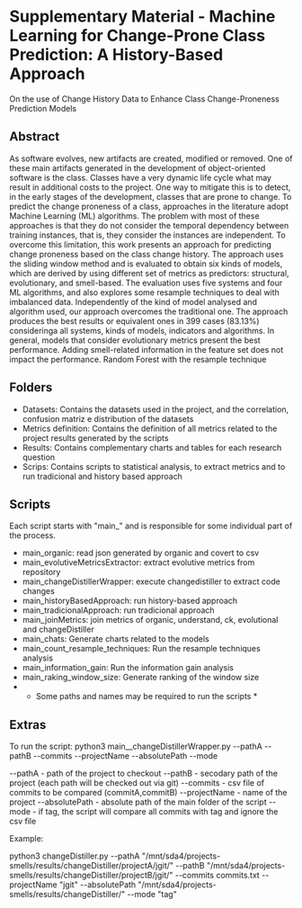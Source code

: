 # Supplementary Material - Machine Learning for Change-Prone Class Prediction: A History-Based Approach

On the use of Change History Data to Enhance Class
Change-Proneness Prediction Models

## Abstract

As software evolves, new artifacts are created, modified or removed. One of these main
artifacts generated in the development of object-oriented software is the class. Classes
have a very dynamic life cycle what may result in additional costs to the project.
One way to mitigate this is to detect, in the early stages of the development, classes
that are prone to change. To predict the change proneness of a class, approaches
in the literature adopt Machine Learning (ML) algorithms. The problem with most
of these approaches is that they do not consider the temporal dependency between
training instances, that is, they consider the instances are independent. To overcome
this limitation, this work presents an approach for predicting change proneness based
on the class change history. The approach uses the sliding window method and is
evaluated to obtain six kinds of models, which are derived by using different set of
metrics as predictors: structural, evolutionary, and smell-based. The evaluation uses
five systems and four ML algorithms, and also explores some resample techniques
to deal with imbalanced data. Independently of the kind of model analysed and
algorithm used, our approach overcomes the traditional one. The approach produces
the best results or equivalent ones in 399 cases (83.13%) consideringa all systems, kinds
of models, indicators and algorithms. In general, models that consider evolutionary
metrics present the best performance. Adding smell-related information in the feature
set does not impact the performance. Random Forest with the resample technique


## Folders

- Datasets: Contains the datasets used in the project, and the correlation, confusion matriz e distribution of the datasets
- Metrics definition: Contains the definition of all metrics related to the project results generated by the scripts
- Results: Contains complementary charts and tables for each research question
- Scrips: Contains scripts to statistical analysis, to extract metrics and to run tradicional and history based approach




## Scripts
Each script starts with "main_" and is responsible for some individual part of the process.

- main_organic: read json generated by organic and covert to csv  
- main_evolutiveMetricsExtractor: extract evolutive metrics from repository  
- main_changeDistillerWrapper: execute changedistiller to extract code changes  
- main_historyBasedApproach:  run history-based approach   
- main_tradicionalApproach: run tradicional approach  
- main_joinMetrics: join metrics of organic, understand, ck, evolutional and changeDistiller  
- main_chats: Generate charts related to the models
- main_count_resample_techniques: Run the resample techniques analysis
- main_information_gain: Run the information gain analysis
- main_raking_window_size: Generate ranking of the window size
- * Some paths and names may be required to run the scripts *



## Extras

To run the script: python3 main__changeDistillerWrapper.py --pathA --pathB --commits --projectName --absolutePath --mode  

--pathA - path of the project to checkout --pathB - secodary path of the project (each path will be checked out via git) --commits - csv file of commits to be compared (commitA,commitB) --projectName - name of the project --absolutePath - absolute path of the main folder of the script --mode - if tag, the script will compare all commits with tag and ignore the csv file 

Example: 

python3 changeDistiller.py --pathA "/mnt/sda4/projects-smells/results/changeDistiller/projectA/jgit/" --pathB "/mnt/sda4/projects-smells/results/changeDistiller/projectB/jgit/" --commits commits.txt --projectName "jgit" --absolutePath "/mnt/sda4/projects-smells/results/changeDistiller/" --mode "tag" 
